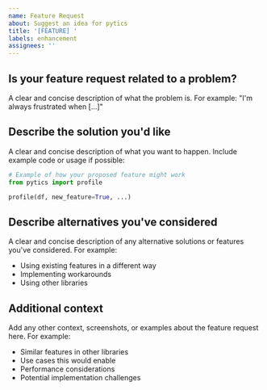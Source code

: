 ```yaml
---
name: Feature Request
about: Suggest an idea for pytics
title: '[FEATURE] '
labels: enhancement
assignees: ''
---
```


## Is your feature request related to a problem?
A clear and concise description of what the problem is. For example: "I'm always frustrated when [...]"

## Describe the solution you'd like
A clear and concise description of what you want to happen. Include example code or usage if possible:

```python
# Example of how your proposed feature might work
from pytics import profile

profile(df, new_feature=True, ...)
```

## Describe alternatives you've considered
A clear and concise description of any alternative solutions or features you've considered. For example:
- Using existing features in a different way
- Implementing workarounds
- Using other libraries

## Additional context
Add any other context, screenshots, or examples about the feature request here. For example:
- Similar features in other libraries
- Use cases this would enable
- Performance considerations
- Potential implementation challenges 